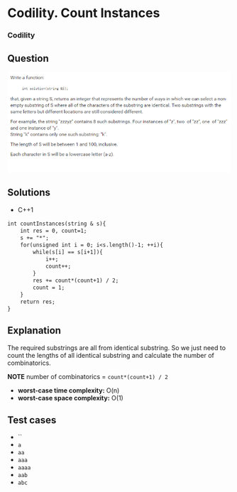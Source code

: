 # Codility. Count Instances

### Codility

## Question

![Codility. Count Instances](Images/CodilityCountInstances.png)

## Solutions

* C++1
```
int countInstances(string & s){
    int res = 0, count=1;
    s += "*";
    for(unsigned int i = 0; i<s.length()-1; ++i){
        while(s[i] == s[i+1]){
            i++;
            count++;
        }
        res += count*(count+1) / 2;
        count = 1;
    }
    return res;
}
```

## Explanation

The required substrings are all from identical substring. So we just need to count the lengths of all identical substring and calculate the number of combinatorics.

**NOTE** number of combinatorics = `count*(count+1) / 2`

* **worst-case time complexity:** O(n)
* **worst-case space complexity:** O(1)

## Test cases

* ``
* `a`
* `aa`
* `aaa`
* `aaaa`
* `aab`
* `abc`
